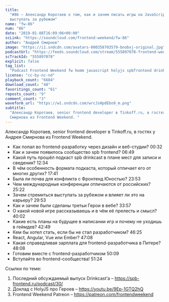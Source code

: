 ```yaml
---
title:
  "#86 – Александр Коротаев о том, как и зачем писать игры на JavaScript и
  выступать за рубежом"
name: "fw-86"
num: "86"
date: "2019-01-08T16:09:06+00:00"
scLink: "https://soundcloud.com/frontend-weekend/fw-86"
author: "Андрей Смирнов"
image: "https://i1.sndcdn.com/avatars-000358703579-bnobxj-original.jpg"
podcastUrl: "https://feeds.soundcloud.com/stream/555897078-frontend-weekend-fw-86.m4a"
scTrackId: "555897078"
explicit: false
tag_list:
  "Podcast Frontend Weekend fw homm javascript holyjs spbfrontend drinkcast"
license: "cc-by-nc-nd"
playback_count: "6684"
download_count: "48"
favoritings_count: "61"
reposts_count: "9"
comment_count: "3"
waveform_url: "https://w1.sndcdn.com/wrcJsHpdEbo9_m.png"
subtitle:
  "Александр Коротаев, senior frontend developer в Tinkoff.ru, в гостях у Андрея
  Смирнова из Frontend Weekend. "
---
```


Александр Коротаев, senior frontend developer в Tinkoff.ru, в гостях у Андрея
Смирнова из Frontend Weekend.

- Как попал во frontend-разработку через дизайн и веб-студии?
  <timecode sec="32">00:32</timecode>
- Как и зачем появилось сообщество spb frontend?
  <timecode sec="409">06:49</timecode>
- Какой путь прошёл подкаст spb drinkcast в плане мест для записи и сведения?
  <timecode sec="754">12:34</timecode>
- В чём особенность формата подкаста, который отличает его от многих других?
  <timecode sec="1061">17:41</timecode>
- Была ли почва для конфликта с Фронтенд Юностью?
  <timecode sec="1433">23:53</timecode>
- Чем международные конференции отличаются от российских?
  <timecode sec="1522">25:22</timecode>
- Зачем стремиться выступать за рубежом и влияет ли это на карьеру?
  <timecode sec="1793">29:53</timecode>
- Как и зачем были сделаны третьи Герои в вебе?
  <timecode sec="2037">33:57</timecode>
- О какой новой игре рассказываешь и в чём её прелесть и смысл?
  <timecode sec="2402">40:02</timecode>
- Какие есть планы на будущее в написании игр и почему не уходишь в геймдев?
  <timecode sec="2569">42:49</timecode>
- Кем бы хотел стать, если бы не стал разработчиком?
  <timecode sec="2785">46:25</timecode>
- React, Angular, Vue или Ember? <timecode sec="2828">47:08</timecode>
- Какая справедливая зарплата для frontend-разработчика в Питере?
  <timecode sec="2888">48:08</timecode>
- Готовим вместе с frontend-разработчиком <timecode sec="3009">50:09</timecode>
- Вступайте во frontend-сообщества! <timecode sec="3084">51:24</timecode>

Ссылки по теме:

1. Последний обсуждаемый выпуск Drinkcast’а –
   <https://spb-frontend.ru/podcast/30/>
2. Доклад с HolyJS про Героев – <https://youtu.be/9Ep-1GTQ2hQ>
3. Frontend Weekend Patreon – <https://patreon.com/frontendweekend>
